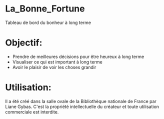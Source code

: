 # La_Bonne_Fortune
 Tableau de bord du bonheur à long terme

 # Objectif:
 * Prendre de meilleures décisions pour être heureux à long terme
 * Visualiser ce qui est important à long terme
 * Avoir le plaisir de voir les choses grandir

 # Utilisation:
 Il a été créé dans la salle ovale de la Bibliothèque nationale de France par Liane Gybas. 
 C'est la propriété intellectuelle du créateur et toute utilisation commerciale est interdite.
